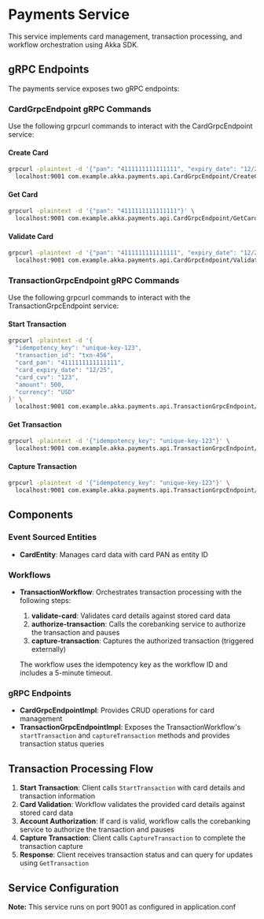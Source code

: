 # Payments Service

This service implements card management, transaction processing, and workflow orchestration using Akka SDK.

## gRPC Endpoints

The payments service exposes two gRPC endpoints:

### CardGrpcEndpoint gRPC Commands

Use the following grpcurl commands to interact with the CardGrpcEndpoint service:

#### Create Card
```bash
grpcurl -plaintext -d '{"pan": "4111111111111111", "expiry_date": "12/25", "cvv": "123", "account_id": "account-123"}' \
  localhost:9001 com.example.akka.payments.api.CardGrpcEndpoint/CreateCard
```

#### Get Card
```bash
grpcurl -plaintext -d '{"pan": "4111111111111111"}' \
  localhost:9001 com.example.akka.payments.api.CardGrpcEndpoint/GetCard
```

#### Validate Card
```bash
grpcurl -plaintext -d '{"pan": "4111111111111111", "expiry_date": "12/25", "cvv": "123"}' \
  localhost:9001 com.example.akka.payments.api.CardGrpcEndpoint/ValidateCard
```

### TransactionGrpcEndpoint gRPC Commands

Use the following grpcurl commands to interact with the TransactionGrpcEndpoint service:

#### Start Transaction
```bash
grpcurl -plaintext -d '{
  "idempotency_key": "unique-key-123", 
  "transaction_id": "txn-456", 
  "card_pan": "4111111111111111", 
  "card_expiry_date": "12/25", 
  "card_cvv": "123", 
  "amount": 500, 
  "currency": "USD"
}' \
  localhost:9001 com.example.akka.payments.api.TransactionGrpcEndpoint/StartTransaction
```

#### Get Transaction
```bash
grpcurl -plaintext -d '{"idempotency_key": "unique-key-123"}' \
  localhost:9001 com.example.akka.payments.api.TransactionGrpcEndpoint/GetTransaction
```

#### Capture Transaction
```bash
grpcurl -plaintext -d '{"idempotency_key": "unique-key-123"}' \
  localhost:9001 com.example.akka.payments.api.TransactionGrpcEndpoint/CaptureTransaction
```

## Components

### Event Sourced Entities
- **CardEntity**: Manages card data with card PAN as entity ID

### Workflows
- **TransactionWorkflow**: Orchestrates transaction processing with the following steps:
  1. **validate-card**: Validates card details against stored card data
  2. **authorize-transaction**: Calls the corebanking service to authorize the transaction and pauses
  3. **capture-transaction**: Captures the authorized transaction (triggered externally)
  
  The workflow uses the idempotency key as the workflow ID and includes a 5-minute timeout.

### gRPC Endpoints
- **CardGrpcEndpointImpl**: Provides CRUD operations for card management
- **TransactionGrpcEndpointImpl**: Exposes the TransactionWorkflow's `startTransaction` and `captureTransaction` methods and provides transaction status queries

## Transaction Processing Flow

1. **Start Transaction**: Client calls `StartTransaction` with card details and transaction information
2. **Card Validation**: Workflow validates the provided card details against stored card data
3. **Account Authorization**: If card is valid, workflow calls the corebanking service to authorize the transaction and pauses
4. **Capture Transaction**: Client calls `CaptureTransaction` to complete the transaction capture
5. **Response**: Client receives transaction status and can query for updates using `GetTransaction`

## Service Configuration

**Note:** This service runs on port 9001 as configured in application.conf